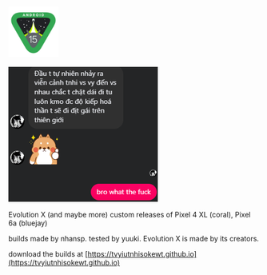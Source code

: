 ### <img src="../15_logo.svg" width="100" height="100">

![](../ext.png)

Evolution X (and maybe more) custom releases of Pixel 4 XL (coral), Pixel 6a (bluejay)

builds made by nhansp. tested by yuuki. Evolution X is made by its creators.

download the builds at [https://tvyiutnhisokewt.github.io](https://tvyiutnhisokewt.github.io)
